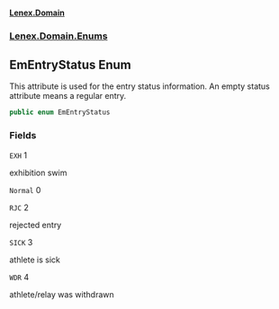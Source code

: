 #### [Lenex.Domain](index.md 'index')
### [Lenex.Domain.Enums](Lenex.Domain.Enums.md 'Lenex.Domain.Enums')

## EmEntryStatus Enum

This attribute is used for the entry status information. An empty status attribute means a regular entry.

```csharp
public enum EmEntryStatus
```
### Fields

<a name='Lenex.Domain.Enums.EmEntryStatus.EXH'></a>

`EXH` 1

exhibition swim

<a name='Lenex.Domain.Enums.EmEntryStatus.Normal'></a>

`Normal` 0

<a name='Lenex.Domain.Enums.EmEntryStatus.RJC'></a>

`RJC` 2

rejected entry

<a name='Lenex.Domain.Enums.EmEntryStatus.SICK'></a>

`SICK` 3

athlete is sick

<a name='Lenex.Domain.Enums.EmEntryStatus.WDR'></a>

`WDR` 4

athlete/relay was withdrawn